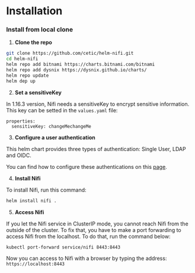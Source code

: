 Installation
=============


### Install from local clone

1. **Clone the repo**

```bash
git clone https://github.com/cetic/helm-nifi.git
cd helm-nifi
helm repo add bitnami https://charts.bitnami.com/bitnami
helm repo add dysnix https://dysnix.github.io/charts/
helm repo update
helm dep up
```
2. **Set a sensitiveKey**

In 1.16.3 version, Nifi needs a sensitiveKey to encrypt sensitive information. This key can be setted in the `values.yaml` file:

````
properties:
  sensitiveKey: changeMechangeMe
````

3. **Configure a user authentication**

This helm chart provides three types of authentication: Single User, LDAP and OIDC.

You can find how to configure these authentications on this [page](doc/USERMANAGER.md).

4. **Install Nifi**

To install Nifi, run this command:

```bash
helm install nifi .
```
5. **Access Nifi**

If you let the Nifi service in ClusterIP mode, you cannot reach Nifi from the outside of the cluster. To fix that, you have to make a port forwarding to access Nifi from the localhost. To do that, run the command below:

````
kubectl port-forward service/nifi 8443:8443
````

Now you can access to Nifi with a browser by typing the address: `https://localhost:8443`

